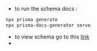 - to run the schema docs : 
```bash
npx prisma generate
npx prisma-docs-generator serve
```
- to view schema go to this [link](https://dbdiagram.io/d/652bf506ffbf5169f0b6b1df)
- 